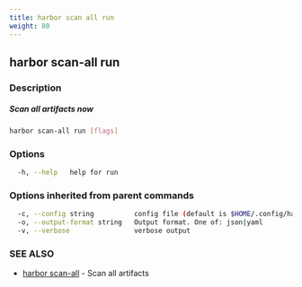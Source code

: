 ```yaml
---
title: harbor scan all run
weight: 80
---
```

## harbor scan-all run

### Description

##### Scan all artifacts now

```sh
harbor scan-all run [flags]
```

### Options

```sh
  -h, --help   help for run
```

### Options inherited from parent commands

```sh
  -c, --config string          config file (default is $HOME/.config/harbor-cli/config.yaml)
  -o, --output-format string   Output format. One of: json|yaml
  -v, --verbose                verbose output
```

### SEE ALSO

* [harbor scan-all](harbor-scan-all.md)	 - Scan all artifacts

